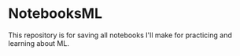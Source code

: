 # NotebooksML
This repository is for saving all notebooks I'll make for practicing and learning about ML.
